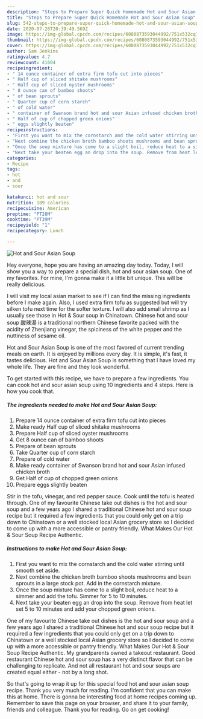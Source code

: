```yaml
---
description: "Steps to Prepare Super Quick Homemade Hot and Sour Asian Soup"
title: "Steps to Prepare Super Quick Homemade Hot and Sour Asian Soup"
slug: 542-steps-to-prepare-super-quick-homemade-hot-and-sour-asian-soup
date: 2020-07-26T20:39:49.569Z
image: https://img-global.cpcdn.com/recipes/6080873593044992/751x532cq70/hot-and-sour-asian-soup-recipe-main-photo.jpg
thumbnail: https://img-global.cpcdn.com/recipes/6080873593044992/751x532cq70/hot-and-sour-asian-soup-recipe-main-photo.jpg
cover: https://img-global.cpcdn.com/recipes/6080873593044992/751x532cq70/hot-and-sour-asian-soup-recipe-main-photo.jpg
author: Sam Jenkins
ratingvalue: 4.7
reviewcount: 41604
recipeingredient:
- " 14 ounce container of extra firm tofu cut into pieces"
- " Half cup of sliced shitake mushrooms"
- " Half cup of sliced oyster mushrooms"
- " 8 ounce can of bamboo shoots"
- " of bean sprouts"
- " Quarter cup of corn starch"
- " of cold water"
- " container of Swanson brand hot and sour Asian infused chicken broth"
- " Half of cup of chopped green onions"
- " eggs slightly beaten"
recipeinstructions:
- "First you want to mix the cornstarch and the cold water stirring until smooth set aside."
- "Next combine the chicken broth bamboo shoots mushrooms and bean sprouts in a large stock pot. Add in the cornstarch mixture."
- "Once the soup mixture has come to a slight boil, reduce heat to a simmer and add the tofu. Simmer for 5 to 10 minutes."
- "Next take your beaten egg an drop into the soup. Remove from heat let set 5 to 10 minutes and add your chopped green onions."
categories:
- Recipe
tags:
- hot
- and
- sour

katakunci: hot and sour 
nutrition: 189 calories
recipecuisine: American
preptime: "PT28M"
cooktime: "PT39M"
recipeyield: "1"
recipecategory: Lunch

---
```



![Hot and Sour Asian Soup](https://img-global.cpcdn.com/recipes/6080873593044992/751x532cq70/hot-and-sour-asian-soup-recipe-main-photo.jpg)

Hey everyone, hope you are having an amazing day today. Today, I will show you a way to prepare a special dish, hot and sour asian soup. One of my favorites. For mine, I'm gonna make it a little bit unique. This will be really delicious.

I will visit my local asian market to see if I can find the missing ingredients before I make again. Also, I used extra firm tofu as suggested but will try silken tofu next time for the softer texture. I will also add small shrimp as I usually see those in Hot &amp; Sour soup in Chinatown. Chinese hot and sour soup 酸辣湯 is a traditional northern Chinese favorite packed with the acidity of Zhenjiang vinegar, the spiciness of the white pepper and the nuttiness of sesame oil.

Hot and Sour Asian Soup is one of the most favored of current trending meals on earth. It is enjoyed by millions every day. It is simple, it's fast, it tastes delicious. Hot and Sour Asian Soup is something that I have loved my whole life. They are fine and they look wonderful.


To get started with this recipe, we have to prepare a few ingredients. You can cook hot and sour asian soup using 10 ingredients and 4 steps. Here is how you cook that.

<!--inarticleads1-->

##### The ingredients needed to make Hot and Sour Asian Soup:

1. Prepare  14 ounce container of extra firm tofu cut into pieces
1. Make ready  Half cup of sliced shitake mushrooms
1. Prepare  Half cup of sliced oyster mushrooms
1. Get  8 ounce can of bamboo shoots
1. Prepare  of bean sprouts
1. Take  Quarter cup of corn starch
1. Prepare  of cold water
1. Make ready  container of Swanson brand hot and sour Asian infused chicken broth
1. Get  Half of cup of chopped green onions
1. Prepare  eggs slightly beaten


Stir in the tofu, vinegar, and red pepper sauce. Cook until the tofu is heated through. One of my favourite Chinese take out dishes is the hot and sour soup and a few years ago I shared a traditional Chinese hot and sour soup recipe but it required a few ingredients that you could only get on a trip down to Chinatown or a well stocked local Asian grocery store so I decided to come up with a more accessible or pantry friendly. What Makes Our Hot &amp; Sour Soup Recipe Authentic. 

<!--inarticleads2-->

##### Instructions to make Hot and Sour Asian Soup:

1. First you want to mix the cornstarch and the cold water stirring until smooth set aside.
1. Next combine the chicken broth bamboo shoots mushrooms and bean sprouts in a large stock pot. Add in the cornstarch mixture.
1. Once the soup mixture has come to a slight boil, reduce heat to a simmer and add the tofu. Simmer for 5 to 10 minutes.
1. Next take your beaten egg an drop into the soup. Remove from heat let set 5 to 10 minutes and add your chopped green onions.


One of my favourite Chinese take out dishes is the hot and sour soup and a few years ago I shared a traditional Chinese hot and sour soup recipe but it required a few ingredients that you could only get on a trip down to Chinatown or a well stocked local Asian grocery store so I decided to come up with a more accessible or pantry friendly. What Makes Our Hot &amp; Sour Soup Recipe Authentic. My grandparents owned a takeout restaurant. Good restaurant Chinese hot and sour soup has a very distinct flavor that can be challenging to replicate. And not all restaurant hot and sour soups are created equal either - not by a long shot. 

So that's going to wrap it up for this special food hot and sour asian soup recipe. Thank you very much for reading. I'm confident that you can make this at home. There is gonna be interesting food at home recipes coming up. Remember to save this page on your browser, and share it to your family, friends and colleague. Thank you for reading. Go on get cooking!
